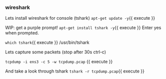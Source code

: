 ### wireshark

Lets install wireshark for console (tshark)
`apt-get update -y`{{ execute }}

WIP: get a purple prompt!
`apt-get install tshark -y`{{ execute }}
Enter yes when prompted.


`which tshark`{{ execute }}
/usr/bin/tshark

Lets capture some packets (stop after 30s ctrl-c)

`tcpdump -i ens3 -c 5 -w tcpdump.pcap` {{ execute }}

And take a look through tshark
`tshark -r tcpdump.pcap`{{ execute }}

